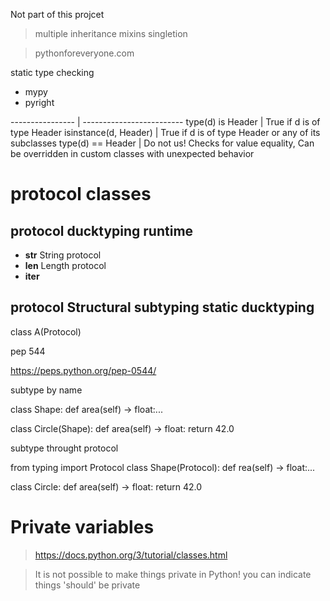 Not part of this projcet

> multiple inheritance
> mixins
> singletion




> pythonforeveryone.com


static type checking

+ mypy
+ pyright

----------------    | -------------------------
type(d) is Header  | True if d is of type Header
isinstance(d, Header) | True if d is of type Header or any of its subclasses
type(d) ==  Header  | Do not us! Checks for value equality, Can be overridden in custom classes with unexpected behavior


# protocol classes

## protocol ducktyping runtime

+ __str__ String protocol
+ __len__ Length protocol
+ __iter__ 


## protocol Structural subtyping static ducktyping


class A(Protocol)




pep 544

https://peps.python.org/pep-0544/


subtype by name

class Shape:
    def area(self) -> float:...

class Circle(Shape):
    def area(self) -> float:
        return 42.0

subtype throught protocol

from typing import Protocol
class Shape(Protocol):
    def rea(self) -> float:...

class Circle:
    def area(self) -> float:
        return 42.0

    





#  Private variables

> https://docs.python.org/3/tutorial/classes.html

> It is not possible to make things private in Python!
> you can indicate things 'should' be private

